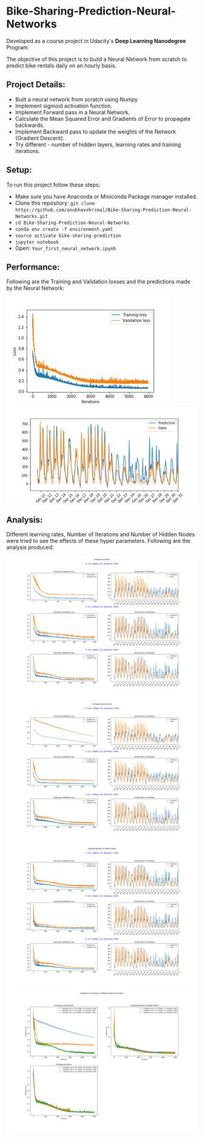 # Bike-Sharing-Prediction-Neural-Networks

Developed as a course project in Udacity's **Deep Learning Nanodegree** Program.

The objective of this project is to build a Neural Network from scratch to predict bike rentals daily on an hourly basis.

## Project Details:

* Built a neural network from scratch using Numpy
* Implement sigmoid activation function.
* Implement Forward pass in a Neural Network.
* Calculate the Mean Squared Error and Gradients of Error to propagate backwards.
* Implement Backward pass to update the weights of the Network (Gradient Descent).
* Try different - number of hidden layers, learning rates and training iterations.

## Setup:

To run this project follow these steps:

* Make sure you have Anaconda or Miniconda Package manager installed.
* Clone this repository: `git clone https://github.com/anubhavshrimal/Bike-Sharing-Prediction-Neural-Networks.git`
* `cd Bike-Sharing-Prediction-Neural-Networks`
* `conda env create -f environment.yaml`
* `source activate bike-sharing-prediction`
* `jupyter notebook`
* Open: `Your_first_neural_network.ipynb`

## Performance:

Following are the Training and Validation losses and the predictions made by the Neural Network:

![Train-Val-Loss](plots/Train-Val-Loss.png)
![Actual-vs-Prediction](plots/Actual-vs-Prediction.png)

## Analysis:

Different learning rates, Number of Iterations and Number of Hidden Nodes were tried to see the effects of these hyper parameters. Following are the analysis produced:

![Changing-Iterations](plots/Changing-Iterations.png)
![Changing-Learning-Rate](plots/Changing-Learning-Rate.png)
![Changing-Number-of-Hidden-Nodes](plots/Changing-Number-of-Hidden-Nodes.png)
![Validation-Loss-Change-on-different-Hyper-Parameters](plots/Validation-Loss-Change-on-different-Hyper-Parameters.png)
